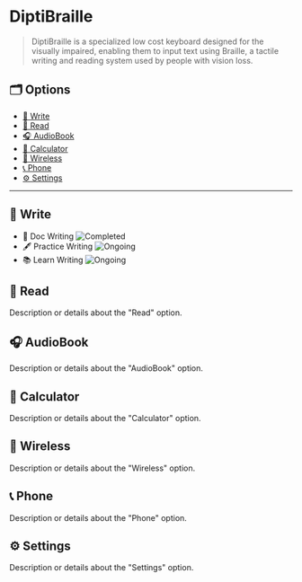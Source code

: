 # DiptiBraille
> DiptiBraille is a specialized low cost keyboard designed for the visually impaired, enabling them to input text using Braille, a tactile writing and reading system used by people with vision loss. 

## 🗂️ Options

- [📝 Write](#-write)
- [📖 Read](#-read)
- [🎧 AudioBook](#-audiobook)
- [🧮 Calculator](#-calculator)
- [📡 Wireless](#-wireless)
- [📞 Phone](#-phone)
- [⚙️ Settings](#-settings)

---

## 📝 Write

- 📄 Doc Writing ![Completed](https://via.placeholder.com/15/00FF00/000000?text=+) 
- 🖋️ Practice Writing ![Ongoing](https://via.placeholder.com/15/FF0000/000000?text=+) 
- 📚 Learn Writing ![Ongoing](https://via.placeholder.com/15/FF0000/000000?text=+) 


## 📖 Read

Description or details about the "Read" option.

## 🎧 AudioBook

Description or details about the "AudioBook" option.

## 🧮 Calculator

Description or details about the "Calculator" option.

## 📡 Wireless

Description or details about the "Wireless" option.

## 📞 Phone

Description or details about the "Phone" option.

## ⚙️ Settings

Description or details about the "Settings" option.
